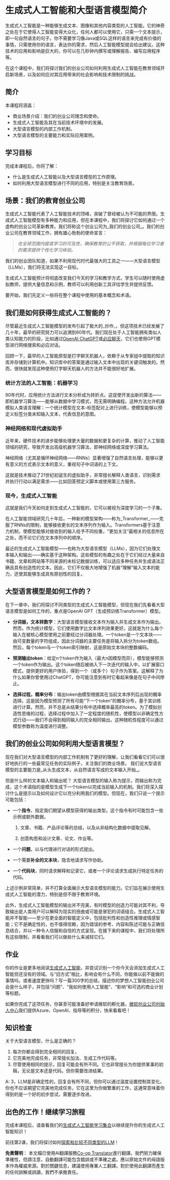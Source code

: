 <!--
CO_OP_TRANSLATOR_METADATA:
{
  "original_hash": "f53ba0fa49164f9323043f1c6b11f2b1",
  "translation_date": "2025-05-19T13:06:56+00:00",
  "source_file": "01-introduction-to-genai/README.md",
  "language_code": "hk"
}
-->
# 生成式人工智能和大型语言模型简介

生成式人工智能是一种能够生成文本、图像和其他内容类型的人工智能。它的神奇之处在于它使得人工智能变得大众化，任何人都可以使用它，只需一个文本提示，即一句自然语言的句子。你不需要学习像Java或SQL这样的语言来完成有价值的事情，只需使用你的语言，表达你的需求，然后人工智能模型就会给出建议。这种技术的应用和影响是巨大的，你可以在几秒钟内撰写或理解报告、编写应用程序等。

在这个课程中，我们将探讨我们的创业公司如何利用生成式人工智能在教育领域开启新场景，以及如何应对其应用带来的社会影响和技术限制的挑战。

## 简介

本课程将涵盖：

- 商业场景介绍：我们的创业公司理念和使命。
- 生成式人工智能及其在当前技术环境中的发展。
- 大型语言模型的内部工作机制。
- 大型语言模型的主要能力和实际应用案例。

## 学习目标

完成本课程后，你将了解：

- 什么是生成式人工智能以及大型语言模型的工作原理。
- 如何利用大型语言模型进行不同的应用，特别是关注教育场景。

## 场景：我们的教育创业公司

生成式人工智能代表了人工智能技术的顶峰，突破了曾经被认为不可能的界限。生成式人工智能模型有多种能力和应用，但在本课程中，我们将探讨它如何通过一个虚构的创业公司革新教育。我们将称这个创业公司为_我们的创业公司_。我们的创业公司在教育领域工作，拥有雄心勃勃的使命宣言：

> _在全球范围内提高学习的可及性，确保教育的公平获取，并根据每位学习者的需求提供个性化学习体验。_

我们的创业团队知道，如果不利用现代时代最强大的工具之一——大型语言模型（LLMs），我们将无法实现这一目标。

生成式人工智能预计将彻底改变我们今天的学习和教学方式，学生可以随时使用虚拟教师，提供大量信息和示例，教师可以利用创新工具评估学生并提供反馈。

要开始，我们先定义一些将在整个课程中使用的基本概念和术语。

## 我们是如何获得生成式人工智能的？

尽管最近生成式人工智能模型的发布引起了极大的_炒作_，但这项技术已经发展了几十年，最早的研究努力可以追溯到60年代。我们现在处于人工智能拥有类似人类认知能力的阶段，比如通过[OpenAI ChatGPT](https://openai.com/chatgpt)或[必应聊天](https://www.microsoft.com/edge/features/bing-chat?WT.mc_id=academic-105485-koreyst)，它们也使用GPT模型进行网络搜索和必应对话。

回顾一下，最早的人工智能原型是打字聊天机器人，依赖于从专家组中提取的知识库并存储到计算机中。知识库中的答案是通过输入文本中出现的关键词触发的。然而，很快就发现这种使用打字聊天机器人的方法并不能很好地扩展。

### 统计方法的人工智能：机器学习

90年代时，应用统计方法进行文本分析成为转折点。这促使开发出新的算法——即机器学习算法——能够从数据中学习模式，而无需明确编程。这种方法允许机器模拟人类语言理解：一个统计模型在文本-标签配对上进行训练，使模型能够以预定义标签分类未知输入文本，代表信息的意图。

### 神经网络和现代虚拟助手

近年来，硬件技术的进步能够处理更大量的数据和更复杂的计算，推动了人工智能领域的研究，导致开发出高级机器学习算法，即神经网络或深度学习算法。

神经网络（尤其是循环神经网络——RNNs）显著增强了自然语言处理，能够以更有意义的方式表示文本的意义，重视句子中词语的上下文。

这就是技术推动了21世纪初诞生的虚拟助手，非常擅长解释人类语言，识别需求并执行行动以满足需求——比如回答预定义脚本或使用第三方服务。

### 现今，生成式人工智能

这就是我们今天如何走到生成式人工智能的，它可以被视为深度学习的一个子集。

在人工智能领域研究几十年后，一种新的模型架构——称为_Transformer_——克服了RNNs的限制，能够接收更长的文本序列作为输入。Transformers基于注意力机制，使模型能够对接收到的输入给予不同权重，“更加关注”最相关的信息所在之处，而不论它们在文本序列中的顺序。

最近的生成式人工智能模型——也称为大型语言模型（LLMs），因为它们处理文本输入和输出——确实基于这种架构。这些模型的有趣之处在于它们经过大量来自书籍、文章和网站等不同来源的未标记数据训练，可以适应多种任务并生成语法正确且具有创造性的文本。因此，它们不仅极大地增强了机器“理解”输入文本的能力，还使其能够生成具有原创性的回复。

## 大型语言模型是如何工作的？

在下一章中，我们将探讨不同类型的生成式人工智能模型，但现在我们先看看大型语言模型是如何工作的，重点是OpenAI GPT（生成预训练Transformer）模型。

- **分词器，文本转数字**：大型语言模型接收文本作为输入并生成文本作为输出。然而，作为统计模型，它们使用数字比文本序列效果更好。这就是为什么每个输入在被核心模型使用之前要经过分词器处理。一个token是一个文本块——由可变数量的字符组成，因此分词器的主要任务是将输入拆分为token数组。然后，每个token与一个token索引映射，这是原始文本块的整数编码。

- **预测输出token**：给定n个token作为输入（最大n因模型而异），模型能够预测一个token作为输出。这个token随后被纳入下一次迭代的输入中，以扩展窗口模式，提供更好的用户体验，得到一个（或多个）句子作为答案。这解释了为什么如果你曾使用过ChatGPT，你可能注意到有时它看起来像是在句子中间停止。

- **选择过程，概率分布**：输出token由模型根据其在当前文本序列后出现的概率选择。这是因为模型预测了所有可能“下一个token”的概率分布，基于其训练进行计算。然而，并不总是从结果分布中选择概率最高的token。为了模拟创造性思维的过程，选择过程中加入了一定程度的随机性，使模型以非确定性方式行动——我们不会得到相同输入的完全相同输出。这种随机性程度可以通过模型参数称为温度进行调整。

## 我们的创业公司如何利用大型语言模型？

现在我们对大型语言模型的内部工作机制有了更好的理解，让我们看看它们可以很好地执行的一些最常见任务的实际例子，关注我们的商业场景。
我们说大型语言模型的主要能力是_从头生成文本，从自然语言写成的文本输入开始_。

但是什么样的文本输入和输出呢？
大型语言模型的输入称为提示，而输出称为完成，这个术语指的是模型生成下一个token以完成当前输入的机制。我们将深入探讨什么是提示以及如何设计它以充分利用我们的模型。但现在，我们只说一个提示可能包括：

- 一个**指令**，指定我们期望从模型获得的输出类型。这个指令有时可能包含一些示例或额外数据。

  1. 文章、书籍、产品评论等的总结，以及从非结构化数据中提取见解。

  2. 创意构思和设计文章、论文、作业等。

- 一个**问题**，以与代理进行对话的形式提出。

- 一个需要**补全的文本块**，隐含地请求写作协助。

- 一个**代码块**，同时请求解释和记录它，或者一个评论请求生成执行特定任务的代码。

上述示例非常简单，并不打算全面展示大型语言模型的能力。它们旨在展示使用生成式人工智能的潜力，特别是但不限于教育环境。

此外，生成式人工智能模型的输出并不完美，有时模型的创造力可能对其不利，导致输出是人类用户可以解释为现实的扭曲或可能是冒犯的词语组合。生成式人工智能并不智能——至少在更全面的智能定义中，包括批判性和创造性推理或情感智能；它不是确定性的，也不值得信赖，因为错误的参考、内容和陈述可能与正确信息结合，并以一种令人信服和自信的方式呈现。在接下来的课程中，我们将处理所有这些限制，并看看我们可以做些什么来减轻它们。

## 作业

你的作业是更多地阅读[生成式人工智能](https://en.wikipedia.org/wiki/Generative_artificial_intelligence?WT.mc_id=academic-105485-koreyst)，并尝试识别一个你今天会添加生成式人工智能但还没有的领域。与“旧方式”相比，影响会有什么不同，你能做以前不能做的事情吗，或者速度更快吗？写一篇300字的总结，描述你的梦想人工智能创业公司会是什么样子，并包括“问题”、“我如何使用人工智能”、“影响”和可选的商业计划等标题。

如果你完成了这项任务，你甚至可能准备好申请微软的孵化器，[微软创业公司创始人中心](https://www.microsoft.com/startups?WT.mc_id=academic-105485-koreyst)我们提供Azure、OpenAI、指导等的积分，快来看看吧！

## 知识检查

关于大型语言模型，什么是正确的？

1. 每次你都会得到完全相同的回复。
2. 它完美地完成任务，非常擅长加法、生成工作代码等。
3. 尽管使用相同的提示，回复可能会有所不同。它也非常擅长为你提供某事的初稿，无论是文本还是代码。但你需要改进结果。

A: 3，LLM是非确定性的，回复会有所不同，但你可以通过温度设置控制其变化。你也不应该期望它完美地完成任务，它在这里为你做繁重的工作，这通常意味着你得到的是一个好的初步尝试，需要逐步改进。

## 出色的工作！继续学习旅程

完成本课程后，请查看我们的[生成式人工智能学习集合](https://aka.ms/genai-collection?WT.mc_id=academic-105485-koreyst)以继续提升你的生成式人工智能知识！

前往第2课，我们将探讨如何[探索和比较不同类型的LLM](../02-exploring-and-comparing-different-llms/README.md?WT.mc_id=academic-105485-koreyst)！

**免責聲明**：
本文檔已使用AI翻譯服務[Co-op Translator](https://github.com/Azure/co-op-translator)進行翻譯。我們努力確保準確性，但請注意，自動翻譯可能包含錯誤或不準確之處。應以原始文件的母語版本作為權威來源。對於關鍵信息，建議使用專業人工翻譯。對於使用此翻譯而產生的任何誤解或誤讀，我們不承擔責任。